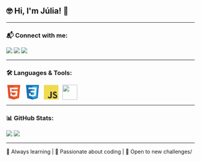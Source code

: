 ## 🤓 Hi, I'm Júlia! 🚀

 
---
 
### 📬 Connect with me:
<div align="left">
<a href="https://instagram.com/" target="_blank"><img src="https://img.shields.io/badge/-Instagram-%23E4405F?style=for-the-badge&logo=instagram&logoColor=white" target="_blank"></a>
<a href="mailto:juliagasantos90@gmail.com"><img src="https://img.shields.io/badge/-Gmail-%23333?style=for-the-badge&logo=gmail&logoColor=white" target="_blank"></a>
<a href="https://www.linkedin.com/in/clayton-oly" target="_blank"><img src="https://img.shields.io/badge/-LinkedIn-%230077B5?style=for-the-badge&logo=linkedin&logoColor=white" target="_blank"></a>
</div>
 
---
 
### 🛠 Languages & Tools:
<div style="display: flex; flex-wrap: wrap; gap: 10px;">
<img src="https://raw.githubusercontent.com/devicons/devicon/master/icons/html5/html5-original.svg" height="40" width="40" />
<img src="https://raw.githubusercontent.com/devicons/devicon/master/icons/css3/css3-original.svg" height="40" width="40" />
<img src="https://raw.githubusercontent.com/devicons/devicon/master/icons/javascript/javascript-original.svg" height="40" width="40" />
<img src="https://cdn.jsdelivr.net/gh/devicons/devicon/icons/bootstrap/bootstrap-original.svg" height="40" width="40" />
</div>
 
---
 
### 📊 GitHub Stats:
<div align="left">
<img height="180em" src="https://github-readme-stats.vercel.app/api?username=clayton-oly&show_icons=true&theme=tokyonight&include_all_commits=true&count_private=true"/>
<img height="180em" src="https://github-readme-stats.vercel.app/api/top-langs/?username=clayton-oly&layout=compact&langs_count=7&theme=tokyonight"/>
</div>
 
---
 
🔹 Always learning | 🔹 Passionate about coding | 🔹 Open to new challenges/
